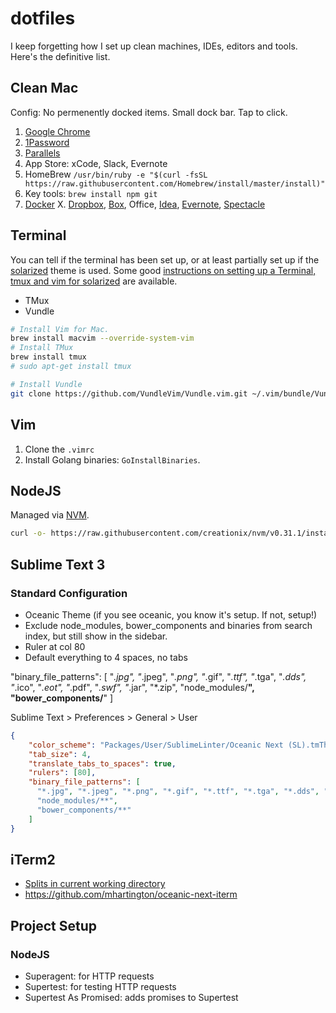 # dotfiles

I keep forgetting how I set up clean machines, IDEs, editors and tools. Here's the definitive list.

## Clean Mac

Config: No permenently docked items. Small dock bar. Tap to click.

1. [Google Chrome](https://chrome.com)
2. [1Password](https://agilebits.com/downloads)
3. [Parallels](http://www.parallels.com/products/desktop/download/)
3. App Store: xCode, Slack, Evernote
4. HomeBrew `/usr/bin/ruby -e "$(curl -fsSL https://raw.githubusercontent.com/Homebrew/install/master/install)"
`
5. Key tools: `brew install npm git`
6. [Docker](https://docs.docker.com/docker-for-mac/)
X. [Dropbox](https://www.dropbox.com/downloading?src=index), [Box](https://www.box.com/resources/downloads), Office, [Idea](https://www.jetbrains.com/idea/#chooseYourEdition), [Evernote](https://evernote.com/download/), [Spectacle](https://www.spectacleapp.com/)


## Terminal

You can tell if the terminal has been set up, or at least partially set up if the [solarized](http://ethanschoonover.com/solarized) theme is used. Some good [instructions on setting up a Terminal, tmux and vim for solarized](http://www.terminally-incoherent.com/blog/2012/10/17/vim-solarized-and-tmux/) are available.

- TMux
- Vundle


```bash
# Install Vim for Mac.
brew install macvim --override-system-vim
# Install TMux
brew install tmux
# sudo apt-get install tmux

# Install Vundle
git clone https://github.com/VundleVim/Vundle.vim.git ~/.vim/bundle/Vundle.vim
```

## Vim

1. Clone the `.vimrc`
2. Install Golang binaries: `GoInstallBinaries`.

## NodeJS

Managed via [NVM](https://github.com/creationix/nvm).

```bash
curl -o- https://raw.githubusercontent.com/creationix/nvm/v0.31.1/install.sh | bash
```

## Sublime Text 3

### Standard Configuration

- Oceanic Theme (if you see oceanic, you know it's setup. If not, setup!)
- Exclude node_modules, bower_components and binaries from search index, but still show in the sidebar.
- Ruler at col 80
- Default everything to 4 spaces, no tabs

"binary_file_patterns": [
  "*.jpg", "*.jpeg", "*.png", "*.gif", "*.ttf", "*.tga", "*.dds", "*.ico", "*.eot", "*.pdf", "*.swf", "*.jar", "*.zip",
  "node_modules/**",
  "bower_components/**"
]

Sublime Text > Preferences > General > User

```json
{
	"color_scheme": "Packages/User/SublimeLinter/Oceanic Next (SL).tmTheme",
	"tab_size": 4,
	"translate_tabs_to_spaces": true,
    "rulers": [80],
    "binary_file_patterns": [
      "*.jpg", "*.jpeg", "*.png", "*.gif", "*.ttf", "*.tga", "*.dds", "*.ico", "*.eot", "*.pdf", "*.swf", "*.jar", "*.zip",
      "node_modules/**",
      "bower_components/**"
    ]
}

```

## iTerm2

- [Splits in current working directory](https://coderwall.com/p/9xo7aq/open-up-iterm2-splits-in-current-working-directory)
- https://github.com/mhartington/oceanic-next-iterm

## Project Setup

### NodeJS

- Superagent: for HTTP requests
- Supertest: for testing HTTP requests
- Supertest As Promised: adds promises to Supertest
